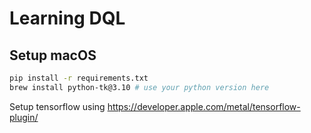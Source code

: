 # Learning DQL

## Setup macOS

```sh
pip install -r requirements.txt
brew install python-tk@3.10 # use your python version here
```

Setup tensorflow using https://developer.apple.com/metal/tensorflow-plugin/
